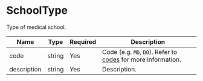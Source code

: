 # SchoolType

Type of medical school.

| Name | Type | Required | Description |
| - | - | - | - | 
| code | string | Yes | Code (e.g. `MD`, `DO`). Refer to [codes](https://github.com/fsmb/api-docs/tree/master/docs/codes) for more information. |
| description | string | Yes | Description. |
